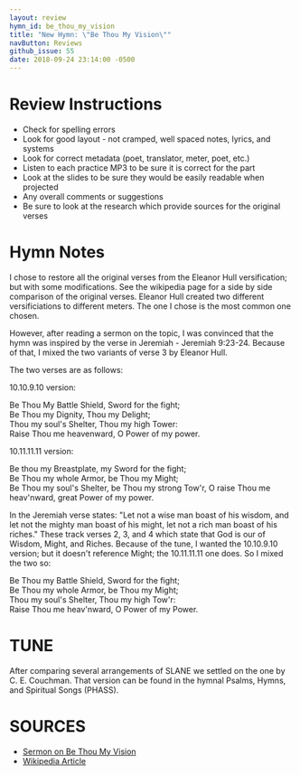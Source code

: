 ```yaml
---
layout: review
hymn_id: be_thou_my_vision
title: "New Hymn: \"Be Thou My Vision\""
navButton: Reviews
github_issue: 55
date: 2018-09-24 23:14:00 -0500
---
```

# Review Instructions

- Check for spelling errors
- Look for good layout - not cramped, well spaced notes, lyrics, and systems
- Look for correct metadata (poet, translator, meter, poet, etc.)
- Listen to each practice MP3 to be sure it is correct for the part
- Look at the slides to be sure they would be easily readable when projected
- Any overall comments or suggestions
- Be sure to look at the research which provide sources for the original verses

# Hymn Notes

I chose to restore all the original verses from the Eleanor Hull versification; but with some modifications.
See the wikipedia page for a side by side comparison of the original verses.  Eleanor Hull created two
different versificiations to different meters.  The one I chose is the most common one chosen.

However, after reading a sermon on the topic, I was convinced that the hymn was inspired by the verse in
Jeremiah - Jeremiah 9:23-24.  Because of that, I mixed the two variants of verse 3 by Eleanor Hull.

The two verses are as follows:

10.10.9.10 version:

Be Thou My Battle Shield, Sword for the fight;  
Be Thou my Dignity, Thou my Delight;  
Thou my soul's Shelter, Thou my high Tower:  
Raise Thou me heavenward, O Power of my power.

10.11.11.11 version:

Be thou my Breastplate, my Sword for the fight;  
Be Thou my whole Armor, be Thou my Might;  
Be Thou my soul's Shelter, be Thou my strong Tow'r,
O raise Thou me heav'nward, great Power of my power.

In the Jeremiah verse states: "Let not a wise man boast of his wisdom, and let not the mighty man boast of his might,
let not a rich man boast of his riches."  These track verses 2, 3, and 4 which state that God is our of Wisdom,
Might, and Riches.  Because of the tune, I wanted the 10.10.9.10 version; but it doesn't reference Might; the 10.11.11.11
one does.  So I mixed the two so:

Be Thou my Battle Shield, Sword for the fight;  
Be Thou my whole Armor, be Thou my Might;  
Thou my soul's Shelter, Thou my high Tow'r:  
Raise Thou me heav'nward, O Power of my Power.

# TUNE

After comparing several arrangements of SLANE we settled on the one by C. E. Couchman.  That version can be found
in the hymnal Psalms, Hymns, and Spiritual Songs (PHASS).

# SOURCES

- [Sermon on Be Thou My Vision](https://sermons.faithlife.com/sermons/82430-preaching-the-pastor%27s-favorite-hymns:-be-thou-my-vision)
- [Wikipedia Article](https://en.wikipedia.org/wiki/Be_Thou_My_Vision)
